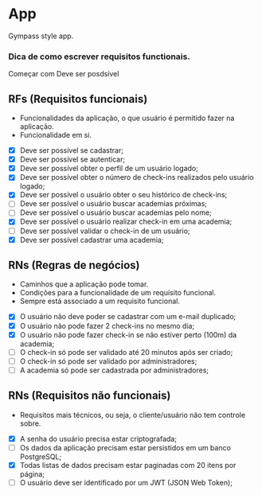 # App

Gympass style app.

### Dica de como escrever requisitos functionais.
Começar com Deve ser posdsível

## RFs (Requisitos funcionais)
* Funcionalidades da aplicação, o que usuário é permitido fazer na aplicação.
* Funcionalidade em si.

- [x] Deve ser possível se cadastrar;
- [x] Deve ser possível se autenticar;
- [x] Deve ser possível obter o perfil de um usuário logado;
- [x] Deve ser possível obter o número de check-ins realizados pelo usuário logado;
- [x] Deve ser possível o usuário obter o seu histórico de check-ins;
- [ ] Deve ser possível o usuário buscar academias próximas;
- [ ] Deve ser possível o usuário buscar academias pelo nome;
- [x] Deve ser possível o usuário realizar check-in em uma academia;
- [ ] Deve ser possível validar o check-in de um usuário;
- [x] Deve ser possível cadastrar uma academia;

## RNs (Regras de negócios)
* Caminhos que a aplicação pode tomar.
* Condições para a funcionalidade de um requisito funcional.
* Sempre está associado a um requisito funcional.

- [x] O usuário não deve poder se cadastrar com um e-mail duplicado;
- [x] O usuário não pode fazer 2 check-ins no mesmo dia;
- [x] O usuário não pode fazer check-in se não estiver perto (100m) da academia;
- [ ] O check-in só pode ser validado até 20 minutos após ser criado;
- [ ] O check-in só pode ser validado por administradores;
- [ ] A academia só pode ser cadastrada por administradores;

## RNs (Requisitos não funcionais)
* Requisitos mais técnicos, ou seja, o cliente/usuário não tem controle sobre.

- [x] A senha do usuário precisa estar criptografada;
- [ ] Os dados da aplicação precisam estar persistidos em um banco PostgreSQL;
- [x] Todas listas de dados precisam estar paginadas com 20 itens por página;
- [ ] O usuário deve ser identificado por um JWT (JSON Web Token);